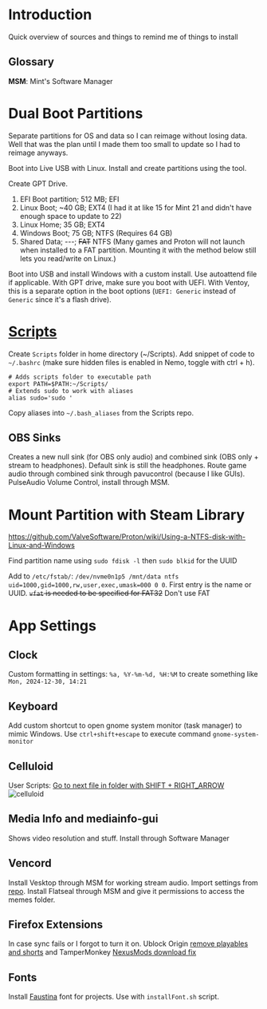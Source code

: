 # Introduction
Quick overview of sources and things to remind me of things to install

## Glossary
**MSM**: Mint's Software Manager

# Dual Boot Partitions
Separate partitions for OS and data so I can reimage without losing data. Well that was the plan until I made them too small to update so I had to reimage anyways.

Boot into Live USB with Linux. Install and create partitions using the tool.

Create GPT Drive.

1. EFI Boot partition; 512 MB; EFI
2. Linux Boot; ~40 GB; EXT4          (I had it at like 15 for Mint 21 and didn't have enough space to update to 22)
3. Linux Home; 35 GB; EXT4
4. Windows Boot; 75 GB; NTFS          (Requires 64 GB)
5. Shared Data; ---; ~~FAT~~ NTFS     (Many games and Proton will not launch when installed to a FAT partition. Mounting it with the method below still lets you read/write on Linux.)

Boot into USB and install Windows with a custom install. Use autoattend file if applicable. With GPT drive, make sure you boot with UEFI. With Ventoy, this is a separate option in the boot options (`UEFI: Generic` instead of `Generic` since it's a flash drive).

# [Scripts](https://github.com/Backup158/BashScripts)
Create `Scripts` folder in home directory (~/Scripts). Add snippet of code to `~/.bashrc` (make sure hidden files is enabled in Nemo, toggle with ctrl + h).
```
# Adds scripts folder to executable path
export PATH=$PATH:~/Scripts/
# Extends sudo to work with aliases
alias sudo='sudo '
```
Copy aliases into `~/.bash_aliases` from the Scripts repo.

## OBS Sinks
Creates a new null sink (for OBS only audio) and combined sink (OBS only + stream to headphones). Default sink is still the headphones. Route game audio through combined sink through pavucontrol (because I like GUIs). PulseAudio Volume Control, install through MSM. 

# Mount Partition with Steam Library
https://github.com/ValveSoftware/Proton/wiki/Using-a-NTFS-disk-with-Linux-and-Windows

Find partition name using `sudo fdisk -l` then `sudo blkid` for the UUID

Add to `/etc/fstab/`:        `/dev/nvme0n1p5 /mnt/data ntfs uid=1000,gid=1000,rw,user,exec,umask=000 0 0`. First entry is the name or UUID. ~~`vfat` is needed to be specified for FAT32~~ Don't use FAT

# App Settings
## Clock
Custom formatting in settings: `%a, %Y-%m-%d, %H:%M` to create something like `Mon, 2024-12-30, 14:21`
## Keyboard
Add custom shortcut to open gnome system monitor (task manager) to mimic Windows. Use `ctrl+shift+escape` to execute command `gnome-system-monitor`
## Celluloid
User Scripts: [Go to next file in folder with SHIFT + RIGHT_ARROW](https://github.com/jonniek/mpv-nextfile)
![celluloid](https://github.com/user-attachments/assets/2596439d-d5fc-4b2b-adc2-17e64496f75b)
## Media Info and mediainfo-gui
Shows video resolution and stuff. Install through Software Manager
## Vencord
Install Vesktop through MSM for working stream audio. Import settings from [repo](https://github.com/Backup158/VencordTheme/tree/main). Install Flatseal through MSM and give it permissions to access the memes folder.
## Firefox Extensions
In case sync fails or I forgot to turn it on. Ublock Origin [remove playables and shorts](https://github.com/gluester/ublock-hide-yt-shorts-and-playables-and-other-garbage) and TamperMonkey [NexusMods download fix](https://github.com/randomtdev/nexusmods_downloadfix/)
## Fonts
Install [Faustina](https://fonts.google.com/specimen/Faustina) font for projects. Use with `installFont.sh` script.
